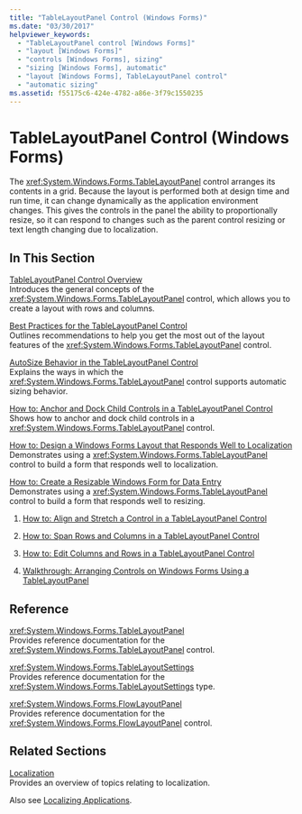 ```yaml
---
title: "TableLayoutPanel Control (Windows Forms)"
ms.date: "03/30/2017"
helpviewer_keywords: 
  - "TableLayoutPanel control [Windows Forms]"
  - "layout [Windows Forms]"
  - "controls [Windows Forms], sizing"
  - "sizing [Windows Forms], automatic"
  - "layout [Windows Forms], TableLayoutPanel control"
  - "automatic sizing"
ms.assetid: f55175c6-424e-4782-a86e-3f79c1550235
---
```

# TableLayoutPanel Control (Windows Forms)
The <xref:System.Windows.Forms.TableLayoutPanel> control arranges its contents in a grid. Because the layout is performed both at design time and run time, it can change dynamically as the application environment changes. This gives the controls in the panel the ability to proportionally resize, so it can respond to changes such as the parent control resizing or text length changing due to localization.  
  
## In This Section  
 [TableLayoutPanel Control Overview](tablelayoutpanel-control-overview.md)  
 Introduces the general concepts of the <xref:System.Windows.Forms.TableLayoutPanel> control, which allows you to create a layout with rows and columns.  
  
 [Best Practices for the TableLayoutPanel Control](best-practices-for-the-tablelayoutpanel-control.md)  
 Outlines recommendations to help you get the most out of the layout features of the <xref:System.Windows.Forms.TableLayoutPanel> control.  
  
 [AutoSize Behavior in the TableLayoutPanel Control](autosize-behavior-in-the-tablelayoutpanel-control.md)  
 Explains the ways in which the <xref:System.Windows.Forms.TableLayoutPanel> control supports automatic sizing behavior.  
  
 [How to: Anchor and Dock Child Controls in a TableLayoutPanel Control](how-to-anchor-and-dock-child-controls-in-a-tablelayoutpanel-control.md)  
 Shows how to anchor and dock child controls in a <xref:System.Windows.Forms.TableLayoutPanel> control.  
  
 [How to: Design a Windows Forms Layout that Responds Well to Localization](how-to-design-a-windows-forms-layout-that-responds-well-to-localization.md)  
 Demonstrates using a <xref:System.Windows.Forms.TableLayoutPanel> control to build a form that responds well to localization.  
  
 [How to: Create a Resizable Windows Form for Data Entry](how-to-create-a-resizable-windows-form-for-data-entry.md)  
 Demonstrates using a <xref:System.Windows.Forms.TableLayoutPanel> control to build a form that responds well to resizing.  
  
1.  [How to: Align and Stretch a Control in a TableLayoutPanel Control](how-to-align-and-stretch-a-control-in-a-tablelayoutpanel-control.md)  
  
2.  [How to: Span Rows and Columns in a TableLayoutPanel Control](how-to-span-rows-and-columns-in-a-tablelayoutpanel-control.md)  
  
3.  [How to: Edit Columns and Rows in a TableLayoutPanel Control](how-to-edit-columns-and-rows-in-a-tablelayoutpanel-control.md)  
  
4.  [Walkthrough: Arranging Controls on Windows Forms Using a TableLayoutPanel](walkthrough-arranging-controls-on-windows-forms-using-a-tablelayoutpanel.md)  
  
## Reference  
 <xref:System.Windows.Forms.TableLayoutPanel>  
 Provides reference documentation for the <xref:System.Windows.Forms.TableLayoutPanel> control.  
  
 <xref:System.Windows.Forms.TableLayoutSettings>  
 Provides reference documentation for the <xref:System.Windows.Forms.TableLayoutSettings> type.  
  
 <xref:System.Windows.Forms.FlowLayoutPanel>  
 Provides reference documentation for the <xref:System.Windows.Forms.FlowLayoutPanel> control.  
  
## Related Sections  
 [Localization](../../../standard/globalization-localization/localization.md)  
 Provides an overview of topics relating to localization.  
  
 Also see [Localizing Applications](https://docs.microsoft.com/previous-versions/visualstudio/visual-studio-2013/z68135h5(v=vs.120)).
